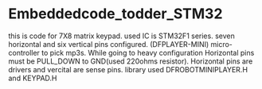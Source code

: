 # Embeddedcode_todder_STM32
this is code for 7X8 matrix keypad. 
used IC is STM32F1 series.
seven horizontal and six vertical pins configured.
(DFPLAYER-MINI) micro-controller to pick mp3s.
While going to heavy configuration Horizontal pins must be PULL_DOWN to GND(used 220ohms resistor). 
Horizontal pins are drivers and vercital are sense pins.
library used DFROBOTMINIPLAYER.H and KEYPAD.H
